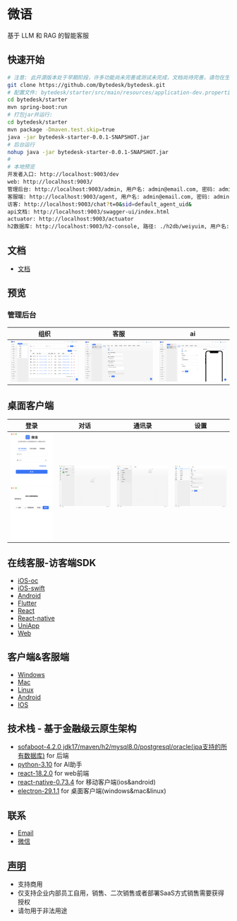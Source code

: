 <!--
 * @Author: jackning 270580156@qq.com
 * @Date: 2024-06-05 09:44:23
 * @LastEditors: jackning 270580156@qq.com
 * @LastEditTime: 2024-06-07 16:58:44
 * @Description: bytedesk.com https://github.com/Bytedesk/bytedesk
 *   Please be aware of the BSL license restrictions before installing Bytedesk IM – 
 *  selling, reselling, or hosting Bytedesk IM as a service is a breach of the terms and automatically terminates your rights under the license. 
 *  仅支持企业内部员工自用，严禁私自用于销售、二次销售或者部署SaaS方式销售 
 *  Business Source License 1.1: https://github.com/Bytedesk/bytedesk/blob/main/LICENSE 
 *  contact: 270580156@qq.com 
 *  联系：270580156@qq.com
 * Copyright (c) 2024 by bytedesk.com, All Rights Reserved. 
-->
# 微语

基于 LLM 和 RAG 的智能客服

## 快速开始

```bash
# 注意: 此开源版本处于早期阶段，许多功能尚未完善或测试未完成，文档尚待完善，请勿在生产环境使用
git clone https://github.com/Bytedesk/bytedesk.git
# 配置文件: bytedesk/starter/src/main/resources/application-dev.properties
cd bytedesk/starter
mvn spring-boot:run
# 打包jar并运行:
cd bytedesk/starter
mvn package -Dmaven.test.skip=true
java -jar bytedesk-starter-0.0.1-SNAPSHOT.jar
# 后台运行
nohup java -jar bytedesk-starter-0.0.1-SNAPSHOT.jar
# 
# 本地预览
开发者入口: http://localhost:9003/dev
web: http://localhost:9003/
管理后台: http://localhost:9003/admin, 用户名: admin@email.com, 密码: admin
客服端: http://localhost:9003/agent, 用户名: admin@email.com, 密码: admin
访客: http://localhost:9003/chat?t=0&sid=default_agent_uid&
api文档: http://localhost:9003/swagger-ui/index.html
actuator: http://localhost:9003/actuator
h2数据库: http://localhost:9003/h2-console, 路径: ./h2db/weiyuim, 用户名: sa, 密码: sa
```

## 文档

- [文档](https://www.weiyuai.cn/docs/)

## 预览

### 管理后台

| 组织 | 客服 | ai |
| :----------: | :----------: | :----------: |
| <img src="./images/admin/team.png" width="250"> | <img src="./images/admin/service.png" width="250"> | <img src="./images/admin/ai.png" width="250"> |

## 桌面客户端

| 登录 | 对话 | 通讯录 | 设置 |
| :----------: | :----------: | :----------: | :----------: |
| <img src="./images/pc/login2.png" width="100"><img src="./images/pc/switch.png" width="100"> | <img src="./images/pc/chat.png" width="250"> | <img src="./images/pc/contact.png" width="250"> | <img src="./images/pc/setting.png" width="250"> |

## 在线客服-访客端SDK

- [iOS-oc](./visitor/oc)
- [iOS-swift](./visitor/swift)
- [Android](./visitor/android)
- [Flutter](./visitor/flutter)
- [React](./visitor/react)
- [React-native](./visitor/react-native)
- [UniApp](./visitor/uniapp)
- [Web](./visitor/web)
<!-- - [iOS-oc](https://github.com/Bytedesk/bytedesk-oc)
- [iOS-swift](https://github.com/Bytedesk/bytedesk-swift)
- [Android](https://github.com/bytedesk/bytedesk-android)
- [Flutter](https://github.com/bytedesk/bytedesk-flutter)
- [React](https://github.com/bytedesk/bytedesk-react)
- [React-native](https://github.com/bytedesk/bytedesk-react-native)
- [UniApp](https://github.com/bytedesk/bytedesk-uniapp)
- [Web](https://github.com/bytedesk/bytedesk-web)
- [Browser-Extension](https://github.com/bytedesk/bytedesk-browser-extension)
- [Vscode-plugin](https://github.com/bytedesk/bytedesk-vscode-plugin) -->

## 客户端&客服端

- [Windows](https://www.weiyuai.cn/download.html)
- [Mac](https://www.weiyuai.cn/download.html)
- [Linux](https://www.weiyuai.cn/download.html)
- [Android](https://www.weiyuai.cn/download.html)
- [IOS](https://www.weiyuai.cn/download.html)

## 技术栈 - 基于金融级云原生架构

<!-- - [springboot-3.2.0 jdk17/maven/h2/mysql8.0/postgresql/oracle(jpa支持的所有数据库)](https://spring.io/projects/spring-boot) for 后端 -->
- [sofaboot-4.2.0 jdk17/maven/h2/mysql8.0/postgresql/oracle(jpa支持的所有数据库)](https://github.com/sofastack/sofa-boot/blob/master/README_ZH.md) for 后端
- [python-3.10](https://docs.python.org/zh-cn/3/) for AI助手
- [react-18.2.0](https://reactjs.org/) for web前端
- [react-native-0.73.4](https://reactnative.dev/) for 移动客户端(ios&android)
- [electron-29.1.1](https://www.electronjs.org/) for 桌面客户端(windows&mac&linux)

<!-- 有兴趣的同学，特别是独立开发者，欢迎加入，共同开发，利润共享。 -->

## 联系

- [Email](mailto:270580156@qq.com)
- [微信](./images/wechat.png)

## [声明](https://www.weiyuai.cn/)

- 支持商用
- 仅支持企业内部员工自用，销售、二次销售或者部署SaaS方式销售需要获得授权
- 请勿用于非法用途
